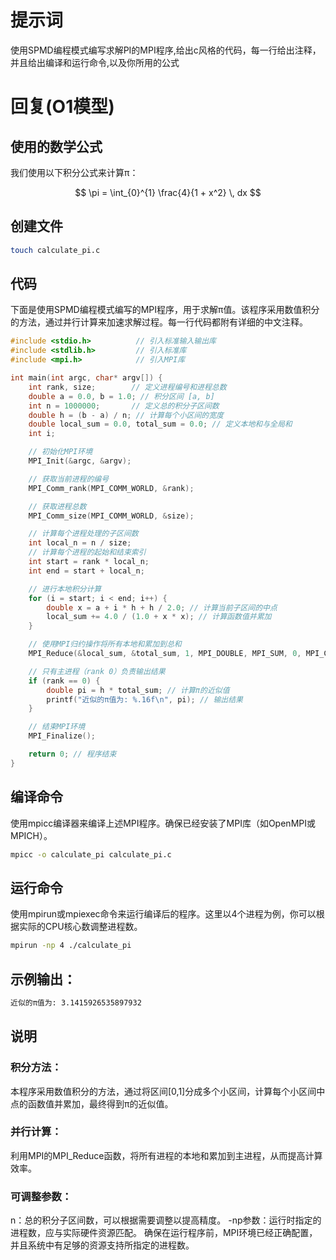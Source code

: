 # 提示词
使用SPMD编程模式编写求解PI的MPI程序,给出c风格的代码，每一行给出注释，并且给出编译和运行命令,以及你所用的公式

# 回复(O1模型)
## 使用的数学公式
我们使用以下积分公式来计算π：

$$
\pi = \int_{0}^{1} \frac{4}{1 + x^2} \, dx
$$

## 创建文件
```bash
touch calculate_pi.c
```

## 代码
下面是使用SPMD编程模式编写的MPI程序，用于求解π值。该程序采用数值积分的方法，通过并行计算来加速求解过程。每一行代码都附有详细的中文注释。

```c++
#include <stdio.h>          // 引入标准输入输出库
#include <stdlib.h>         // 引入标准库
#include <mpi.h>            // 引入MPI库

int main(int argc, char* argv[]) {
    int rank, size;        // 定义进程编号和进程总数
    double a = 0.0, b = 1.0; // 积分区间 [a, b]
    int n = 1000000;       // 定义总的积分子区间数
    double h = (b - a) / n; // 计算每个小区间的宽度
    double local_sum = 0.0, total_sum = 0.0; // 定义本地和与全局和
    int i;

    // 初始化MPI环境
    MPI_Init(&argc, &argv);

    // 获取当前进程的编号
    MPI_Comm_rank(MPI_COMM_WORLD, &rank);

    // 获取进程总数
    MPI_Comm_size(MPI_COMM_WORLD, &size);

    // 计算每个进程处理的子区间数
    int local_n = n / size;
    // 计算每个进程的起始和结束索引
    int start = rank * local_n;
    int end = start + local_n;

    // 进行本地积分计算
    for (i = start; i < end; i++) {
        double x = a + i * h + h / 2.0; // 计算当前子区间的中点
        local_sum += 4.0 / (1.0 + x * x); // 计算函数值并累加
    }

    // 使用MPI归约操作将所有本地和累加到总和
    MPI_Reduce(&local_sum, &total_sum, 1, MPI_DOUBLE, MPI_SUM, 0, MPI_COMM_WORLD);

    // 只有主进程（rank 0）负责输出结果
    if (rank == 0) {
        double pi = h * total_sum; // 计算π的近似值
        printf("近似的π值为: %.16f\n", pi); // 输出结果
    }

    // 结束MPI环境
    MPI_Finalize();

    return 0; // 程序结束
}
```
## 编译命令
使用mpicc编译器来编译上述MPI程序。确保已经安装了MPI库（如OpenMPI或MPICH）。

```bash
mpicc -o calculate_pi calculate_pi.c
```
## 运行命令
使用mpirun或mpiexec命令来运行编译后的程序。这里以4个进程为例，你可以根据实际的CPU核心数调整进程数。

```bash
mpirun -np 4 ./calculate_pi
```
## 示例输出：

```bash
近似的π值为: 3.1415926535897932
```

## 说明
### 积分方法：
本程序采用数值积分的方法，通过将区间[0,1]分成多个小区间，计算每个小区间中点的函数值并累加，最终得到π的近似值。

### 并行计算：
利用MPI的MPI_Reduce函数，将所有进程的本地和累加到主进程，从而提高计算效率。

### 可调整参数：

n：总的积分子区间数，可以根据需要调整以提高精度。
-np参数：运行时指定的进程数，应与实际硬件资源匹配。
确保在运行程序前，MPI环境已经正确配置，并且系统中有足够的资源支持所指定的进程数。